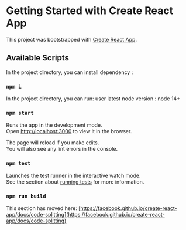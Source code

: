 # Getting Started with Create React App

This project was bootstrapped with [Create React App](https://github.com/facebook/create-react-app).

## Available Scripts

In the project directory, you can install dependency :

### `npm i `
In the project directory, you can run: 
user latest node version : node 14+  

### `npm start`

Runs the app in the development mode.\
Open [http://localhost:3000](http://localhost:3000) to view it in the browser.

The page will reload if you make edits.\
You will also see any lint errors in the console.

### `npm test`

Launches the test runner in the interactive watch mode.\
See the section about [running tests](https://facebook.github.io/create-react-app/docs/running-tests) for more information.

### `npm run build`



This section has moved here: [https://facebook.github.io/create-react-app/docs/code-splitting](https://facebook.github.io/create-react-app/docs/code-splitting)


